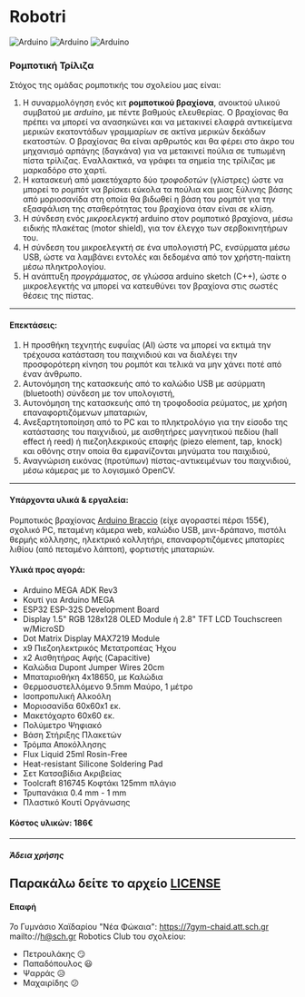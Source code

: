 # Robotri
![Arduino](https://res-1.cloudinary.com/crunchbase-production/image/upload/c_lpad,h_120,w_120,f_auto,b_white,q_auto:eco/v1397183645/50bf4fee6f1194cbd5064a4342c4ab75.png "Logo1") 
![Arduino](http://www.i2clipart.com/cliparts/1/4/8/7/clipart-open-source-harware-logo-1487.png "Logo2")
![Arduino](https://dl.myket.ir/newresizing/resize/medium/png/icon/com.starktech.cpf_arm_fcb4e631-1b58-497c-97ab-d8c80cfe7f9f_.png "Logo3")

### Ρομποτική Τρίλιζα  
Στόχος της ομάδας ρομποτικής του σχολείου μας είναι:
1. Η συναρμολόγηση ενός κιτ **ρομποτικού βραχίονα**, ανοικτού υλικού συμβατού με *arduino*, με πέντε βαθμούς ελευθερίας. Ο βραχίονας θα πρέπει να μπορεί να ανασηκώνει και να μετακινεί ελαφρά αντικείμενα μερικών εκατοντάδων γραμμαρίων σε ακτίνα μερικών δεκάδων εκατοστών. Ο βραχίονας θα είναι αρθρωτός και θα φέρει στο άκρο του μηχανισμό αρπάγης (δαγκάνα) για να μετακινεί πούλια σε τυπωμένη πίστα τρίλιζας.
Εναλλακτικά, να γράφει τα σημεία της τρίλιζας με μαρκαδόρο στο χαρτί.
2. Η κατασκευή από μακετόχαρτο δύο *τροφοδοτών* (γλίστρες) ώστε να μπορεί το ρομπότ να βρίσκει εύκολα τα πούλια και μιας ξύλινης βάσης από μοριοσανίδα στη οποία θα βιδωθεί η βάση του ρομπότ για την εξασφάλιση της σταθερότητας του βραχίονα όταν είναι σε κλίση.
3. Η σύνδεση ενός *μικροελεγκτή* arduino στον ρομποτικό βραχίονα, μέσω ειδικής πλακέτας (motor shield), για τον έλεγχο των σερβοκινητήρων του.
4. Η σύνδεση του μικροελεγκτή σε ένα υπολογιστή PC, ενσύρματα μέσω USB, ώστε να λαμβάνει εντολές και δεδομένα από τον χρήστη-παίκτη μέσω πληκτρολογίου.
5. Η ανάπτυξη *προγράμματος*, σε γλώσσα arduino sketch (C++), ώστε ο μικροελεγκτής να μπορεί να κατευθύνει τον βραχίονα στις σωστές θέσεις της πίστας.
---
#### Επεκτάσεις:
1. Η προσθήκη τεχνητής ευφυΐας (AI) ώστε να μπορεί να εκτιμά την τρέχουσα κατάσταση του παιχνιδιού και να διαλέγει την προσφορότερη κίνηση του ρομπότ και τελικά να μην χάνει ποτέ από έναν άνθρωπο.
2. Αυτονόμηση της κατασκευής από το καλώδιο USB με ασύρματη (bluetooth) σύνδεση με τον υπολογιστή,
3. Αυτονόμηση της κατασκευής από τη τροφοδοσία ρεύματος, με χρήση επαναφορτιζόμενων μπαταριών,
4. Ανεξαρτητοποίηση από το PC και το πληκτρολόγιο για την είσοδο της κατάστασης του παιχνιδιού, με αισθητήρες μαγνητικού πεδίου (hall effect ή reed) ή πιεζοηλεκρικούς επαφής (piezo element, tap, knock) και οθόνης στην οποία θα εμφανίζονται μηνύματα του παιχιδιού,
5. Αναγνώριση εικόνας (προτύπων) πίστας-αντικειμένων του παιχνιδιού, μέσω κάμερας με το λογισμικό OpenCV.
---
#### Υπάρχοντα υλικά & εργαλεία:
Ρομποτικός βραχίονας [Arduino Braccio](https://store.arduino.cc/tinkerkit-braccio) (είχε αγοραστεί πέρσι 155€),
σχολικό PC, πεταμένη κάμερα web, καλώδιο USB, μινι-δράπανο, πιστόλι θερμής κόλλησης, ηλεκτρικό κολλητήρι, επαναφορτιζόμενες μπαταρίες λιθίου (από πεταμένο λάπτοπ), φορτιστής μπαταριών.

#### Υλικά προς αγορά:
* Arduino MEGA ADK Rev3
* Κουτί για Arduino MEGA
* ESP32 ESP-32S Development Board
* Display 1.5" RGB 128x128 OLED Module ή 2.8" TFT LCD Touchscreen w/MicroSD
* Dot Matrix Display MAX7219 Module
* x9 Πιεζοηλεκτρικός Μετατροπέας Ήχου
* x2 Αισθητήρας Αφής (Capacitive)
* Καλώδια Dupont Jumper Wires 20cm
* Μπαταριοθήκη 4x18650, με Καλώδια
* Θερμοσυστελλόμενο 9.5mm Μαύρο, 1 μέτρο
* Ισοπροπυλική Αλκοόλη 
* Μοριοσανίδα 60x60x1 εκ.
* Μακετόχαρτο 60x60 εκ.
* Πολύμετρο Ψηφιακό
* Βάση Στήριξης Πλακετών
* Τρόμπα Αποκόλλησης
* Flux Liquid 25ml Rosin-Free
* Heat-resistant Silicone Soldering Pad
* Σετ Κατσαβίδια Ακριβείας
* Toolcraft 816745 Κοφτάκι 125mm πλάγιο
* Τρυπανάκια 0.4 mm - 1 mm 
* Πλαστικό Κουτί Οργάνωσης
#### Κόστος υλικών: 186€
---
##### Άδεια χρήσης

Παρακάλω δείτε το αρχείο [LICENSE](https://github.com/amachg/Robotri/blob/master/LICENSE)
---
#### Επαφή
7ο Γυμνάσιο Χαϊδαρίου "Νέα Φώκαια": https://7gym-chaid.att.sch.gr
mailto://h@sch.gr
Robotics Club του σχολείου:
* Πετρουλάκης :smirk:
* Παπαδόπουλος :smiley:
* Ψαρράς :disappointed_relieved:
* Μαχαιρίδης :confused:
